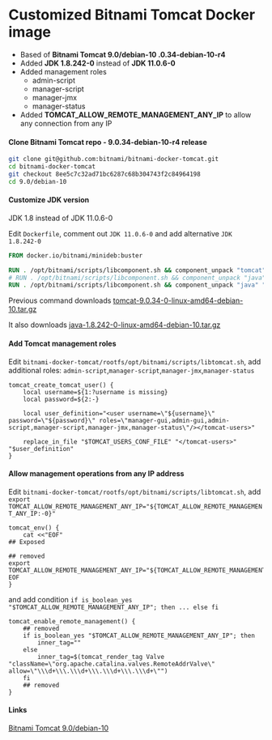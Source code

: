 # Customized Bitnami Tomcat Docker image

* Based of **Bitnami Tomcat 9.0/debian-10 .0.34-debian-10-r4**
* Added **JDK 1.8.242-0** instead of **JDK 11.0.6-0**
* Added management roles
  * admin-script
  * manager-script
  * manager-jmx
  * manager-status
* Added **TOMCAT_ALLOW_REMOTE_MANAGEMENT_ANY_IP** to allow any connection from any IP


#### Clone Bitnami Tomcat repo -  9.0.34-debian-10-r4 release

```bash
git clone git@github.com:bitnami/bitnami-docker-tomcat.git
cd bitnami-docker-tomcat
git checkout 8ee5c7c32ad71bc6287c68b304743f2c84964198
cd 9.0/debian-10
```

#### Customize JDK version

JDK 1.8 instead of JDK 11.0.6-0

Edit `Dockerfile`, comment out `JDK 11.0.6-0`
and add alternative `JDK 1.8.242-0`

```Dockerfile
FROM docker.io/bitnami/minideb:buster

RUN . /opt/bitnami/scripts/libcomponent.sh && component_unpack "tomcat" "9.0.34-0" --checksum 3265bbbb076d08066f7bd5ae0bcbffb5c98b7b78aca857d98f2044f2e900b456
# RUN . /opt/bitnami/scripts/libcomponent.sh && component_unpack "java" "11.0.6-0" --checksum f7446f8bec72b6b2606d37ba917accc243e6cd4e722700c39ef83832c46fb0c6
RUN . /opt/bitnami/scripts/libcomponent.sh && component_unpack "java" "1.8.242-0" --checksum 3a70f3d1c3cd9bc6ec581b2a10373a2b323c0b9af40402ce8d19aeb0b3d02400
```

Previous command downloads
[tomcat-9.0.34-0-linux-amd64-debian-10.tar.gz](https://downloads.bitnami.com/files/stacksmith/tomcat-9.0.34-0-linux-amd64-debian-10.tar.gz)


It also downloads [java-1.8.242-0-linux-amd64-debian-10.tar.gz](https://downloads.bitnami.com/files/stacksmith/java-1.8.242-0-linux-amd64-debian-10.tar.gz)

#### Add Tomcat management roles

Edit `bitnami-docker-tomcat/rootfs/opt/bitnami/scripts/libtomcat.sh`, add
additional roles: `admin-script`,`manager-script`,`manager-jmx`,`manager-status`

```shell
tomcat_create_tomcat_user() {
    local username=${1:?username is missing}
    local password=${2:-}

    local user_definition="<user username=\"${username}\" password=\"${password}\" roles=\"manager-gui,admin-gui,admin-script,manager-script,manager-jmx,manager-status\"/></tomcat-users>"

    replace_in_file "$TOMCAT_USERS_CONF_FILE" "</tomcat-users>" "$user_definition"
}
```

#### Allow management operations from any IP address

Edit `bitnami-docker-tomcat/rootfs/opt/bitnami/scripts/libtomcat.sh`, add `export TOMCAT_ALLOW_REMOTE_MANAGEMENT_ANY_IP="${TOMCAT_ALLOW_REMOTE_MANAGEMENT_ANY_IP:-0}"`

```shell
tomcat_env() {
    cat <<"EOF"
## Exposed

## removed
export TOMCAT_ALLOW_REMOTE_MANAGEMENT_ANY_IP="${TOMCAT_ALLOW_REMOTE_MANAGEMENT_ANY_IP:-0}"
EOF
}
```

and add condition `if is_boolean_yes "$TOMCAT_ALLOW_REMOTE_MANAGEMENT_ANY_IP"; then ...
else fi`

```shell
tomcat_enable_remote_management() {
    ## removed
    if is_boolean_yes "$TOMCAT_ALLOW_REMOTE_MANAGEMENT_ANY_IP"; then
        inner_tag=""
    else
        inner_tag=$(tomcat_render_tag Valve "className=\"org.apache.catalina.valves.RemoteAddrValve\" allow=\"\\\d+\\\.\\\d+\\\.\\\d+\\\.\\\d+\"")
    fi
    ## removed
}
```

#### Links

[Bitnami Tomcat 9.0/debian-10](https://github.com/bitnami/bitnami-docker-tomcat/tree/master/9.0/debian-10)